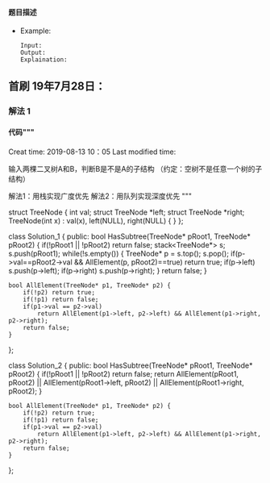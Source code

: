 ## 
#### 题目描述

- Example:
    ```
    Input: 
    Output: 
    Explaination:
    ```  

## 首刷 19年7月28日：
### 解法 1
#### 代码"""
Creat time: 2019-08-13 10：05
Last modified time: 

输入两棵二叉树A和B，判断B是不是A的子结构 （约定：空树不是任意一个树的子结构）

解法1：用栈实现广度优先
解法2：用队列实现深度优先
"""

struct TreeNode {
	int val;
	struct TreeNode *left;
	struct TreeNode *right;
	TreeNode(int x) : val(x), left(NULL), right(NULL) { }
};

class Solution_1 {
public:
    bool HasSubtree(TreeNode* pRoot1, TreeNode* pRoot2) {
        if(!pRoot1 || !pRoot2) return false;
        stack<TreeNode*> s;
        s.push(pRoot1);
        while(!s.empty()) {
            TreeNode* p = s.top();
            s.pop();
            if(p->val==pRoot2->val && AllElement(p, pRoot2)==true)
                return true;
            if(p->left) s.push(p->left);
            if(p->right) s.push(p->right);
        }
        return false;
    }

    bool AllElement(TreeNode* p1, TreeNode* p2) {
        if(!p2) return true;
        if(!p1) return false;
        if(p1->val == p2->val)
            return AllElement(p1->left, p2->left) && AllElement(p1->right, p2->right);
        return false;
    }
};

class Solution_2 {
public:
    bool HasSubtree(TreeNode* pRoot1, TreeNode* pRoot2) {
        if(!pRoot1 || !pRoot2) return false;
        return AllElement(pRoot1, pRoot2) ||
            AllElement(pRoot1->left, pRoot2) ||
            AllElement(pRoot1->right, pRoot2);
    }

    bool AllElement(TreeNode* p1, TreeNode* p2) {
        if(!p2) return true;
        if(!p1) return false;
        if(p1->val == p2->val)
            return AllElement(p1->left, p2->left) && AllElement(p1->right, p2->right);
        return false;
    }
};